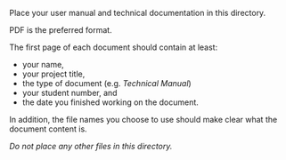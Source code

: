 Place your user manual and technical documentation in this directory.

PDF is the preferred format.

The first page of each document should contain at least:

- your name,
- your project title,
- the type of document (e.g. *Technical Manual*)
- your student number, and
- the date you finished working on the document.

In addition, the file names you choose to use should make clear what the document content is.

*Do not place any other files in this directory.*
